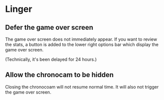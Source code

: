 # Linger

## Defer the game over screen

The game over screen does not immediately appear. If you want to review the stats, a button is added to the lower right options bar which display the game over screen.

(Technically, it's been delayed for 24 hours.)

## Allow the chronocam to be hidden

Closing the chronocoam will not resume normal time.  It will also not trigger the game over screen.
